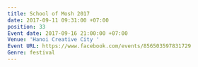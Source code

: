 ```yaml
---
title: School of Mosh 2017
date: 2017-09-11 09:31:00 +07:00
position: 33
Event date: 2017-09-16 21:00:00 +07:00
Venue: 'Hanoi Creative City '
Event URL: https://www.facebook.com/events/856503597831729
Genre: festival
---
```


